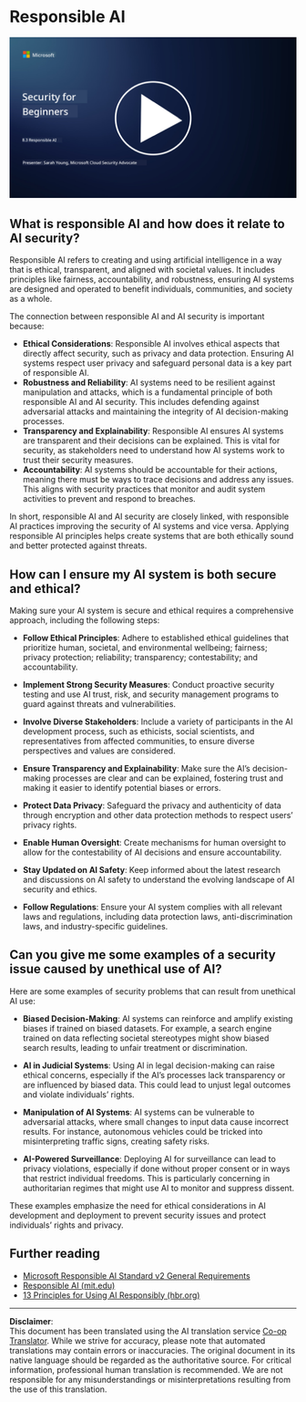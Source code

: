 <!--
CO_OP_TRANSLATOR_METADATA:
{
  "original_hash": "5e9775ee91bde7d44577891d5f11c4c5",
  "translation_date": "2025-09-04T00:02:59+00:00",
  "source_file": "8.3 Responsible AI.md",
  "language_code": "en"
}
-->
# Responsible AI

[![Watch the video](../../translated_images/8-3_placeholder.9a5623e020ef9751bfd82c06e3014edc976e2b2dc6ac5836571e63873a3c28b4.en.png)](https://learn-video.azurefd.net/vod/player?id=b7517901-8f81-4475-b586-385a361c51e8)

## What is responsible AI and how does it relate to AI security?

Responsible AI refers to creating and using artificial intelligence in a way that is ethical, transparent, and aligned with societal values. It includes principles like fairness, accountability, and robustness, ensuring AI systems are designed and operated to benefit individuals, communities, and society as a whole.

The connection between responsible AI and AI security is important because:

-   **Ethical Considerations**: Responsible AI involves ethical aspects that directly affect security, such as privacy and data protection. Ensuring AI systems respect user privacy and safeguard personal data is a key part of responsible AI.
-   **Robustness and Reliability**: AI systems need to be resilient against manipulation and attacks, which is a fundamental principle of both responsible AI and AI security. This includes defending against adversarial attacks and maintaining the integrity of AI decision-making processes.
-   **Transparency and Explainability**: Responsible AI ensures AI systems are transparent and their decisions can be explained. This is vital for security, as stakeholders need to understand how AI systems work to trust their security measures.
-   **Accountability**: AI systems should be accountable for their actions, meaning there must be ways to trace decisions and address any issues. This aligns with security practices that monitor and audit system activities to prevent and respond to breaches.

In short, responsible AI and AI security are closely linked, with responsible AI practices improving the security of AI systems and vice versa. Applying responsible AI principles helps create systems that are both ethically sound and better protected against threats.

## How can I ensure my AI system is both secure and ethical?

Making sure your AI system is secure and ethical requires a comprehensive approach, including the following steps:

- **Follow Ethical Principles**: Adhere to established ethical guidelines that prioritize human, societal, and environmental wellbeing; fairness; privacy protection; reliability; transparency; contestability; and accountability.

- **Implement Strong Security Measures**: Conduct proactive security testing and use AI trust, risk, and security management programs to guard against threats and vulnerabilities.

- **Involve Diverse Stakeholders**: Include a variety of participants in the AI development process, such as ethicists, social scientists, and representatives from affected communities, to ensure diverse perspectives and values are considered.

- **Ensure Transparency and Explainability**: Make sure the AI’s decision-making processes are clear and can be explained, fostering trust and making it easier to identify potential biases or errors.

- **Protect Data Privacy**: Safeguard the privacy and authenticity of data through encryption and other data protection methods to respect users’ privacy rights.

- **Enable Human Oversight**: Create mechanisms for human oversight to allow for the contestability of AI decisions and ensure accountability.

- **Stay Updated on AI Safety**: Keep informed about the latest research and discussions on AI safety to understand the evolving landscape of AI security and ethics.

- **Follow Regulations**: Ensure your AI system complies with all relevant laws and regulations, including data protection laws, anti-discrimination laws, and industry-specific guidelines.

## Can you give me some examples of a security issue caused by unethical use of AI?

Here are some examples of security problems that can result from unethical AI use:

- **Biased Decision-Making**: AI systems can reinforce and amplify existing biases if trained on biased datasets. For example, a search engine trained on data reflecting societal stereotypes might show biased search results, leading to unfair treatment or discrimination.

- **AI in Judicial Systems**: Using AI in legal decision-making can raise ethical concerns, especially if the AI’s processes lack transparency or are influenced by biased data. This could lead to unjust legal outcomes and violate individuals’ rights.

- **Manipulation of AI Systems**: AI systems can be vulnerable to adversarial attacks, where small changes to input data cause incorrect results. For instance, autonomous vehicles could be tricked into misinterpreting traffic signs, creating safety risks.

- **AI-Powered Surveillance**: Deploying AI for surveillance can lead to privacy violations, especially if done without proper consent or in ways that restrict individual freedoms. This is particularly concerning in authoritarian regimes that might use AI to monitor and suppress dissent.

These examples emphasize the need for ethical considerations in AI development and deployment to prevent security issues and protect individuals’ rights and privacy.

## Further reading

 - [Microsoft Responsible AI Standard v2 General Requirements](https://query.prod.cms.rt.microsoft.com/cms/api/am/binary/RE5cmFl?culture=en-us&country=us&WT.mc_id=academic-96948-sayoung)
 - [Responsible AI (mit.edu)](https://sloanreview.mit.edu/big-ideas/responsible-ai/)
 - [13 Principles for Using AI Responsibly (hbr.org)](https://hbr.org/2023/06/13-principles-for-using-ai-responsibly)

---

**Disclaimer**:  
This document has been translated using the AI translation service [Co-op Translator](https://github.com/Azure/co-op-translator). While we strive for accuracy, please note that automated translations may contain errors or inaccuracies. The original document in its native language should be regarded as the authoritative source. For critical information, professional human translation is recommended. We are not responsible for any misunderstandings or misinterpretations resulting from the use of this translation.